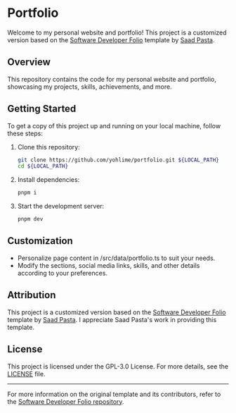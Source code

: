 # Portfolio

Welcome to my personal website and portfolio! This project is a customized version based on the [Software Developer Folio](https://github.com/saadpasta/developerFolio/tree/5491fc077c8f0f02beedf77eec1c555b3b126b32) template by [Saad Pasta](https://github.com/saadpasta).

## Overview

This repository contains the code for my personal website and portfolio, showcasing my projects, skills, achievements, and more.

## Getting Started

To get a copy of this project up and running on your local machine, follow these steps:

1. Clone this repository:

   ```bash
   git clone https://github.com/yohlime/portfolio.git ${LOCAL_PATH}
   cd ${LOCAL_PATH}
   ```

2. Install dependencies:

   ```bash
   pnpm i
   ```

3. Start the development server:
   ```bash
   pnpm dev
   ```

## Customization

- Personalize page content in /src/data/portfolio.ts to suit your needs.
- Modify the sections, social media links, skills, and other details according to your preferences.

## Attribution

This project is a customized version based on the [Software Developer Folio](https://github.com/saadpasta/developerFolio/tree/5491fc077c8f0f02beedf77eec1c555b3b126b32) template by [Saad Pasta](https://github.com/saadpasta). I appreciate Saad Pasta's work in providing this template.

## License

This project is licensed under the GPL-3.0 License. For more details, see the [LICENSE](./LICENSE) file.

---

For more information on the original template and its contributors, refer to the [Software Developer Folio repository](https://github.com/saadpasta/developerFolio).
